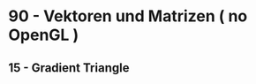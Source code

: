 <html>
    <b><h1>90 - Vektoren und Matrizen ( no OpenGL )</h1></b>
    <b><h2>15 - Gradient Triangle</h2></b>

</html>
